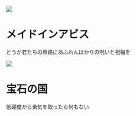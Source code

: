 ![](https://i.loli.net/2018/08/21/5b7bb5dd4f0df.png)

# メイドインアビス

どうか君たちの旅路にあふれんばかりの呪いと祝福を

![](https://s3.bmp.ovh/imgs/2022/03/667fb45e1ad9d8d2.jpg)

# 宝石の国

低硬度から勇気を取ったら何もない